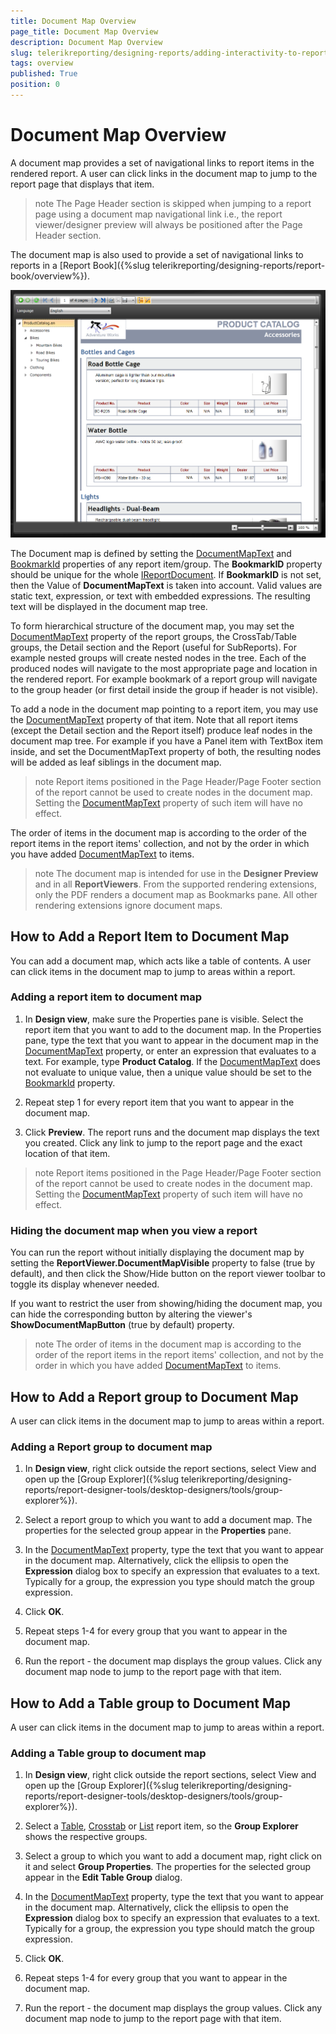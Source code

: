 ```yaml
---
title: Document Map Overview
page_title: Document Map Overview
description: Document Map Overview
slug: telerikreporting/designing-reports/adding-interactivity-to-reports/document-map/overview
tags: overview
published: True
position: 0
---
```


# Document Map Overview

A document map provides a set of navigational links to report items in the rendered report. A user can click links in the document map to jump to the report page that displays that item. 

>note The Page Header section is skipped when jumping to a report page using a document map navigational link i.e., the report viewer/designer preview will always be positioned after the Page Header section. 

The document map is also used to provide a set of navigational links to reports in a [Report Book]({%slug telerikreporting/designing-reports/report-book/overview%}). 

  ![](images/SilverlightViewer1.png)

The Document map is defined by setting the [DocumentMapText](/reporting/api/Telerik.Reporting.ReportItemBase#Telerik_Reporting_ReportItemBase_DocumentMapText) and [BookmarkId](/reporting/api/Telerik.Reporting.ReportItemBase#Telerik_Reporting_ReportItemBase_BookmarkId) properties of any report item/group. The __BookmarkID__ property should be unique for the whole [IReportDocument](/reporting/api/Telerik.Reporting.IReportDocument). If __BookmarkID__ is not set, then the Value of __DocumentMapText__ is taken into account. Valid values are static text, expression, or text with embedded expressions. The resulting text will be displayed in the document map tree. 

To form hierarchical structure of the document map, you may set the [DocumentMapText](/reporting/api/Telerik.Reporting.ReportItemBase#Telerik_Reporting_ReportItemBase_DocumentMapText) property of the report groups, the CrossTab/Table groups, the Detail section and the Report (useful for SubReports). For example nested groups will create nested nodes in the tree. Each of the produced nodes will navigate to the most appropriate page and location in the rendered report. For example bookmark of a report group will navigate to the group header (or first detail inside the group if header is not visible).

To add a node in the document map pointing to a report item, you may use the [DocumentMapText](/reporting/api/Telerik.Reporting.ReportItemBase#Telerik_Reporting_ReportItemBase_DocumentMapText) property of that item. Note that all report items (except the Detail section and the Report itself) produce leaf nodes in the document map tree. For example if you have a Panel item with TextBox item inside, and set the DocumentMapText property of both, the resulting nodes will be added as leaf siblings in the document map.

>note Report items positioned in the Page Header/Page Footer section of the report cannot be used to create nodes in the document map. Setting the [DocumentMapText](/reporting/api/Telerik.Reporting.ReportItemBase#Telerik_Reporting_ReportItemBase_DocumentMapText) property of such item will have no effect. 

The order of items in the document map is according to the order of the report items in the report items' collection, and not by the order in which you have added [DocumentMapText](/reporting/api/Telerik.Reporting.ReportItemBase#Telerik_Reporting_ReportItemBase_DocumentMapText) to items.

>note The document map is intended for use in the __Designer Preview__ and in all __ReportViewers__. From the supported rendering extensions, only the PDF renders a document map as Bookmarks pane. All other rendering extensions ignore document maps. 

## How to Add a Report Item to Document Map

You can add a document map, which acts like a table of contents. A user can click items in the document map to jump to areas within a report.

### Adding a report item to document map

1. In __Design view__, make sure the Properties pane is visible. Select the report item that you want to add to the document map. In the Properties pane, type the text that you want to appear in the document map in the [DocumentMapText](/reporting/api/Telerik.Reporting.ReportItemBase#Telerik_Reporting_ReportItemBase_DocumentMapText) property, or enter an expression that evaluates to a text. For example, type __Product Catalog__. If the [DocumentMapText](/reporting/api/Telerik.Reporting.ReportItemBase#Telerik_Reporting_ReportItemBase_DocumentMapText) does not evaluate to unique value, then a unique value should be set to the [BookmarkId](/reporting/api/Telerik.Reporting.ReportItemBase#Telerik_Reporting_ReportItemBase_BookmarkId) property.

1. Repeat step 1 for every report item that you want to appear in the document map.

1. Click __Preview__. The report runs and the document map displays the text you created. Click any link to jump to the report page and the exact location of that item. 

>note Report items positioned in the Page Header/Page Footer section of the report cannot be used to create nodes in the document map. Setting the [DocumentMapText](/reporting/api/Telerik.Reporting.ReportItemBase#Telerik_Reporting_ReportItemBase_DocumentMapText) property of such item will have no effect. 

### Hiding the document map when you view a report

You can run the report without initially displaying the document map by setting the __ReportViewer.DocumentMapVisible__ property to false (true by default), and then click the Show/Hide button on the report viewer toolbar to toggle its display whenever needed. 

If you want to restrict the user from showing/hiding the document map, you can hide the corresponding button by altering the viewer's __ShowDocumentMapButton__ (true by default) property.

>note The order of items in the document map is according to the order of the report items in the report items' collection, and not by the order in which you have added [DocumentMapText](/reporting/api/Telerik.Reporting.ReportItemBase#Telerik_Reporting_ReportItemBase_DocumentMapText) to items.

## How to Add a Report group to Document Map

A user can click items in the document map to jump to areas within a report.

### Adding a Report group to document map

1. In __Design view__, right click outside the report sections, select View and open up the [Group Explorer]({%slug telerikreporting/designing-reports/report-designer-tools/desktop-designers/tools/group-explorer%}).

1. Select a report group to which you want to add a document map. The properties for the selected group appear in the __Properties__ pane.

1. In the [DocumentMapText](/reporting/api/Telerik.Reporting.Group#Telerik_Reporting_Group_DocumentMapText) property, type the text 
	that you want to appear in the document map. Alternatively, click the ellipsis to open the __Expression__ dialog box to specify an 
	expression that evaluates to a text. Typically for a group, the expression you type should match the group expression.

1. Click __OK__.

1. Repeat steps 1-4 for every group that you want to appear in the document map.

1. Run the report - the document map displays the group values. Click any document map node to jump to the report page with that item.

## How to Add a Table group to Document Map

A user can click items in the document map to jump to areas within a report.

### Adding a Table group to document map

1. In __Design view__, right click outside the report sections, select View and open up the [Group Explorer]({%slug telerikreporting/designing-reports/report-designer-tools/desktop-designers/tools/group-explorer%}).

1. Select a [Table](/reporting/api/Telerik.Reporting.Table), [Crosstab](/reporting/api/Telerik.Reporting.Crosstab) or [List](/reporting/api/Telerik.Reporting.List) report item, so the __Group Explorer__ shows the respective groups.

1. Select a group to which you want to add a document map, right click on it and select __Group Properties__. The properties for the selected group appear in the __Edit Table Group__ dialog.

1. In the [DocumentMapText](/reporting/api/Telerik.Reporting.TableGroup#Telerik_Reporting_TableGroup_DocumentMapText) property, 
	type the text that you want to appear in the document map. Alternatively, click the ellipsis to open the __Expression__ dialog box to specify an expression that evaluates to a text.
	Typically for a group, the expression you type should match the group expression.

1. Click __OK__.

1. Repeat steps 1-4 for every group that you want to appear in the document map.

1. Run the report - the document map displays the group values. Click any document map node to jump to the report page with that item.

